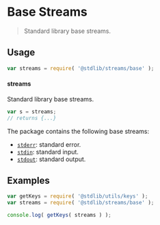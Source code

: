 <!--

@license Apache-2.0

Copyright (c) 2018 The Stdlib Authors.

Licensed under the Apache License, Version 2.0 (the "License");
you may not use this file except in compliance with the License.
You may obtain a copy of the License at

   http://www.apache.org/licenses/LICENSE-2.0

Unless required by applicable law or agreed to in writing, software
distributed under the License is distributed on an "AS IS" BASIS,
WITHOUT WARRANTIES OR CONDITIONS OF ANY KIND, either express or implied.
See the License for the specific language governing permissions and
limitations under the License.

-->

# Base Streams

> Standard library base streams.

<section class="usage">

## Usage

```javascript
var streams = require( '@stdlib/streams/base' );
```

#### streams

Standard library base streams.

```javascript
var s = streams;
// returns {...}
```

The package contains the following base streams:

<!-- <toc pattern="*"> -->

<div class="namespace-toc">

-   <span class="signature">[`stderr`][@stdlib/streams/base/stderr]</span><span class="delimiter">: </span><span class="description">standard error.</span>
-   <span class="signature">[`stdin`][@stdlib/streams/base/stdin]</span><span class="delimiter">: </span><span class="description">standard input.</span>
-   <span class="signature">[`stdout`][@stdlib/streams/base/stdout]</span><span class="delimiter">: </span><span class="description">standard output.</span>

</div>

<!-- </toc> -->

</section>

<!-- /.usage -->

<section class="examples">

## Examples

<!-- TODO: better examples -->

<!-- eslint no-undef: "error" -->

```javascript
var getKeys = require( '@stdlib/utils/keys' );
var streams = require( '@stdlib/streams/base' );

console.log( getKeys( streams ) );
```

</section>

<!-- /.examples -->

<section class="links">

<!-- <toc-links> -->

[@stdlib/streams/base/stderr]: https://github.com/stdlib-js/stdlib/tree/develop/lib/node_modules/%40stdlib/streams/base/stderr

[@stdlib/streams/base/stdin]: https://github.com/stdlib-js/stdlib/tree/develop/lib/node_modules/%40stdlib/streams/base/stdin

[@stdlib/streams/base/stdout]: https://github.com/stdlib-js/stdlib/tree/develop/lib/node_modules/%40stdlib/streams/base/stdout

<!-- </toc-links> -->

</section>

<!-- /.links -->
